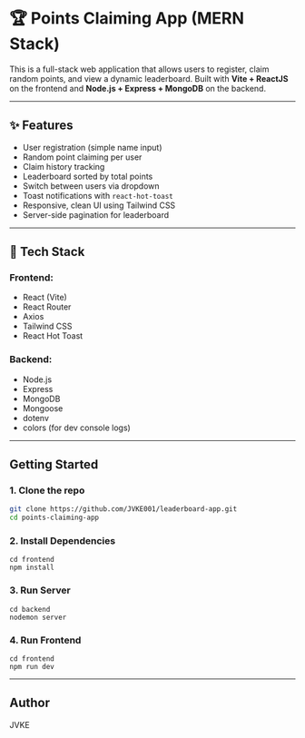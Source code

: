 # 🏆 Points Claiming App (MERN Stack)

This is a full-stack web application that allows users to register, claim random points, and view a dynamic leaderboard. Built with **Vite + ReactJS** on the frontend and **Node.js + Express + MongoDB** on the backend.

---

## ✨ Features

-  User registration (simple name input)
-  Random point claiming per user
-  Claim history tracking
-  Leaderboard sorted by total points
-  Switch between users via dropdown
-  Toast notifications with `react-hot-toast`
-  Responsive, clean UI using Tailwind CSS
-  Server-side pagination for leaderboard

---

## 🔧 Tech Stack

### Frontend:
- React (Vite)
- React Router
- Axios
- Tailwind CSS
- React Hot Toast

### Backend:
- Node.js
- Express
- MongoDB
- Mongoose
- dotenv
- colors (for dev console logs)

---

##  Getting Started

### 1. Clone the repo
```bash
git clone https://github.com/JVKE001/leaderboard-app.git
cd points-claiming-app
```

### 2. Install Dependencies
```
cd frontend
npm install
```
### 3. Run Server
```
cd backend
nodemon server
```

### 4. Run Frontend
```
cd frontend
npm run dev
```

---

## Author
JVKE

